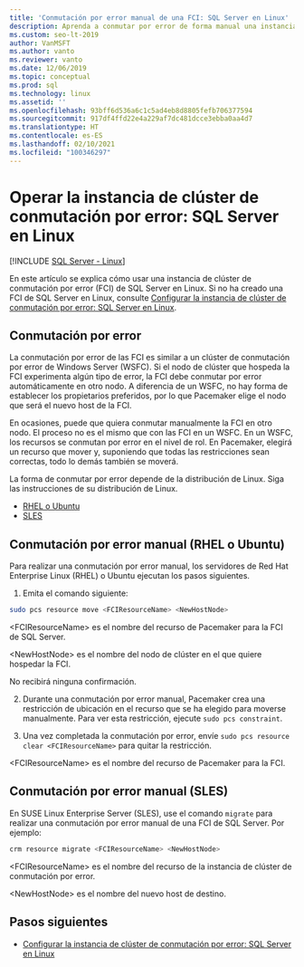 ```yaml
---
title: 'Conmutación por error manual de una FCI: SQL Server en Linux'
description: Aprenda a conmutar por error de forma manual una instancia de clúster de conmutación por error (FCI) en SQL Server en Linux, específicamente Red Hat Enterprise Linux, Ubuntu y SUSE Linux Enterprise Server.
ms.custom: seo-lt-2019
author: VanMSFT
ms.author: vanto
ms.reviewer: vanto
ms.date: 12/06/2019
ms.topic: conceptual
ms.prod: sql
ms.technology: linux
ms.assetid: ''
ms.openlocfilehash: 93bff6d536a6c1c5ad4eb8d8805fefb706377594
ms.sourcegitcommit: 917df4ffd22e4a229af7dc481dcce3ebba0aa4d7
ms.translationtype: HT
ms.contentlocale: es-ES
ms.lasthandoff: 02/10/2021
ms.locfileid: "100346297"
---
```

# <a name="operate-failover-cluster-instance---sql-server-on-linux"></a>Operar la instancia de clúster de conmutación por error: SQL Server en Linux

[!INCLUDE [SQL Server - Linux](../includes/applies-to-version/sql-linux.md)]

En este artículo se explica cómo usar una instancia de clúster de conmutación por error (FCI) de SQL Server en Linux. Si no ha creado una FCI de SQL Server en Linux, consulte [Configurar la instancia de clúster de conmutación por error: SQL Server en Linux](sql-server-linux-shared-disk-cluster-configure.md). 

## <a name="failover"></a>Conmutación por error

La conmutación por error de las FCI es similar a un clúster de conmutación por error de Windows Server (WSFC). Si el nodo de clúster que hospeda la FCI experimenta algún tipo de error, la FCI debe conmutar por error automáticamente en otro nodo. A diferencia de un WSFC, no hay forma de establecer los propietarios preferidos, por lo que Pacemaker elige el nodo que será el nuevo host de la FCI.

En ocasiones, puede que quiera conmutar manualmente la FCI en otro nodo. El proceso no es el mismo que con las FCI en un WSFC. En un WSFC, los recursos se conmutan por error en el nivel de rol. En Pacemaker, elegirá un recurso que mover y, suponiendo que todas las restricciones sean correctas, todo lo demás también se moverá. 

La forma de conmutar por error depende de la distribución de Linux. Siga las instrucciones de su distribución de Linux.

- [RHEL o Ubuntu](#manual-failover-rhel-or-ubuntu)
- [SLES](#manual-failover-sles)

## <a name="manual-failover-rhel-or-ubuntu"></a>Conmutación por error manual (RHEL o Ubuntu)

Para realizar una conmutación por error manual, los servidores de Red Hat Enterprise Linux (RHEL) o Ubuntu ejecutan los pasos siguientes.
1.  Emita el comando siguiente: 

   ```bash
   sudo pcs resource move <FCIResourceName> <NewHostNode> 
   ```

   \<FCIResourceName> es el nombre del recurso de Pacemaker para la FCI de SQL Server.

   \<NewHostNode> es el nombre del nodo de clúster en el que quiere hospedar la FCI. 

   No recibirá ninguna confirmación.

2.  Durante una conmutación por error manual, Pacemaker crea una restricción de ubicación en el recurso que se ha elegido para moverse manualmente. Para ver esta restricción, ejecute `sudo pcs constraint`.

3.  Una vez completada la conmutación por error, envíe `sudo pcs resource clear <FCIResourceName>` para quitar la restricción. 

\<FCIResourceName> es el nombre del recurso de Pacemaker para la FCI. 

## <a name="manual-failover-sles"></a>Conmutación por error manual (SLES)


En SUSE Linux Enterprise Server (SLES), use el comando `migrate` para realizar una conmutación por error manual de una FCI de SQL Server. Por ejemplo:

```bash
crm resource migrate <FCIResourceName> <NewHostNode>
```

\<FCIResourceName> es el nombre del recurso de la instancia de clúster de conmutación por error. 

\<NewHostNode> es el nombre del nuevo host de destino. 


<!---

|Distribution |Topic 
|----- |-----
|**Red Hat Enterprise Linux with HA add-on** |[Configure](sql-server-linux-shared-disk-cluster-red-hat-7-configure.md)<br/>[Operate](sql-server-linux-shared-disk-cluster-red-hat-7-operate.md)
|**SUSE Linux Enterprise Server with HA add-on** |[Configure](sql-server-linux-shared-disk-cluster-sles-configure.md)

--->

## <a name="next-steps"></a>Pasos siguientes

- [Configurar la instancia de clúster de conmutación por error: SQL Server en Linux](sql-server-linux-shared-disk-cluster-configure.md)

<!--Image references-->
